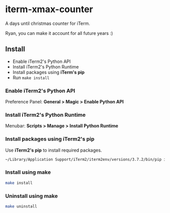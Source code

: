# iterm-xmax-counter

A days until christmas counter for iTerm.

Ryan, you can make it account for all future years :)

## Install

- Enable iTerm2's Python API
- Install iTerm2's Python Runtime
- Install packages using **iTerm's pip**
- Run `make install`

### Enable iTerm2's Python API

Preference Panel: **General > Magic > Enable Python API**

### Install iTerm2's Python Runtime

Menubar: **Scripts > Manage > Install Python Runtime**

### Install packages using **iTerm2's pip**

Use **iTerm2's pip** to install required packages.

```bash
~/Library/Application Support/iTerm2/iterm2env/versions/3.7.2/bin/pip install -r requirements.txt
```

### Install using make

```bash
make install
```

### Uninstall using make

```bash
make uninstall
```

